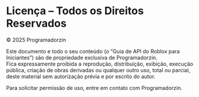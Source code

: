 # Licença – Todos os Direitos Reservados

© 2025 Programadorzin

Este documento e todo o seu conteúdo (o “Guia de API do Roblox para Iniciantes”) são de propriedade exclusiva de Programadorzin.  
Fica expressamente proibida a reprodução, distribuição, exibição, execução pública, criação de obras derivadas ou qualquer outro uso, total ou parcial, deste material sem autorização prévia e por escrito do autor.

Para solicitar permissão de uso, entre em contato com Programadorzin.
